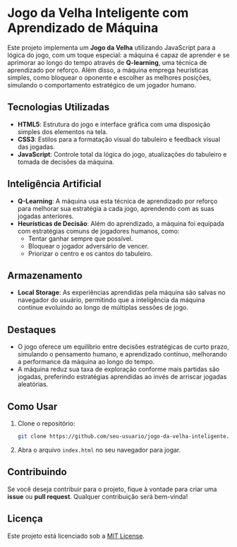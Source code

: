 # Jogo da Velha Inteligente com Aprendizado de Máquina

Este projeto implementa um **Jogo da Velha** utilizando JavaScript para a lógica do jogo, com um toque especial: a máquina é capaz de aprender e se aprimorar ao longo do tempo através de **Q-learning**, uma técnica de aprendizado por reforço. Além disso, a máquina emprega heurísticas simples, como bloquear o oponente e escolher as melhores posições, simulando o comportamento estratégico de um jogador humano.

## Tecnologias Utilizadas

- **HTML5**: Estrutura do jogo e interface gráfica com uma disposição simples dos elementos na tela.
- **CSS3**: Estilos para a formatação visual do tabuleiro e feedback visual das jogadas.
- **JavaScript**: Controle total da lógica do jogo, atualizações do tabuleiro e tomada de decisões da máquina.

## Inteligência Artificial

- **Q-Learning**: A máquina usa esta técnica de aprendizado por reforço para melhorar sua estratégia a cada jogo, aprendendo com as suas jogadas anteriores.
- **Heurísticas de Decisão**: Além do aprendizado, a máquina foi equipada com estratégias comuns de jogadores humanos, como:
  - Tentar ganhar sempre que possível.
  - Bloquear o jogador adversário de vencer.
  - Priorizar o centro e os cantos do tabuleiro.

## Armazenamento

- **Local Storage**: As experiências aprendidas pela máquina são salvas no navegador do usuário, permitindo que a inteligência da máquina continue evoluindo ao longo de múltiplas sessões de jogo.

## Destaques

- O jogo oferece um equilíbrio entre decisões estratégicas de curto prazo, simulando o pensamento humano, e aprendizado contínuo, melhorando a performance da máquina ao longo do tempo.
- A máquina reduz sua taxa de exploração conforme mais partidas são jogadas, preferindo estratégias aprendidas ao invés de arriscar jogadas aleatórias.

## Como Usar

1. Clone o repositório:
    ```bash
    git clone https://github.com/seu-usuario/jogo-da-velha-inteligente.git
    ```
2. Abra o arquivo `index.html` no seu navegador para jogar.

## Contribuindo

Se você deseja contribuir para o projeto, fique à vontade para criar uma **issue** ou **pull request**. Qualquer contribuição será bem-vinda!

## Licença

Este projeto está licenciado sob a [MIT License](LICENSE).
